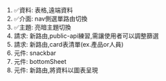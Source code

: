1. ✅資料: 表格,遠端資料
2. ✅介面: nav側選單路由切換
3. ✅主題: 亮暗主題切換
4. 請求: 新路由,public-api練習,需讓使用者可以調整篩選
5. 請求: 新路由,card表清單(ex.產品or人員)
6. 元件: snackbar
7. 元件: bottomSheet
8. 元件: 新路由,將資料以圖表呈現